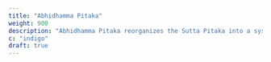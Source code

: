 ```yaml
---
title: "Abhidhamma Pitaka"
weight: 900
description: "Abhidhamma Pitaka reorganizes the Sutta Pitaka into a systematic framework."
c: "indigo"
draft: true
---
```


